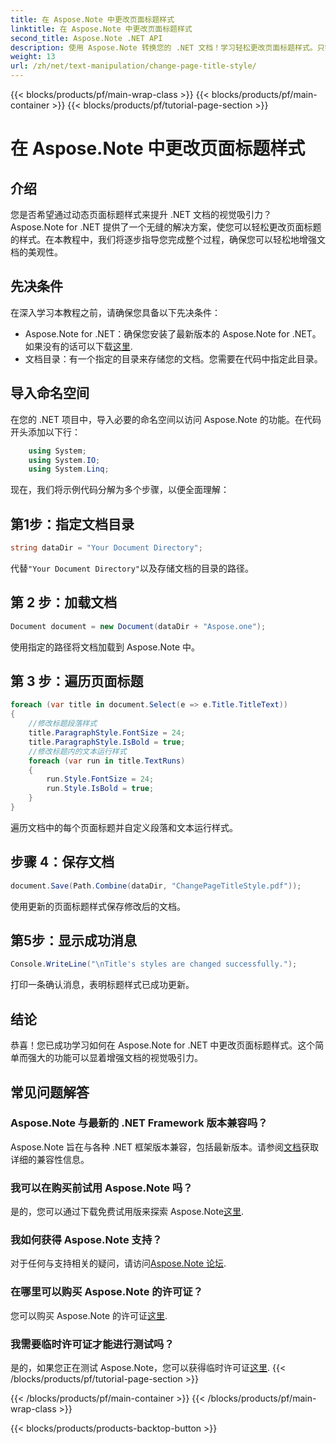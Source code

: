 ```yaml
---
title: 在 Aspose.Note 中更改页面标题样式
linktitle: 在 Aspose.Note 中更改页面标题样式
second_title: Aspose.Note .NET API
description: 使用 Aspose.Note 转换您的 .NET 文档！学习轻松更改页面标题样式。只需几个简单的步骤即可提升美观度。
weight: 13
url: /zh/net/text-manipulation/change-page-title-style/
---
```


{{< blocks/products/pf/main-wrap-class >}}
{{< blocks/products/pf/main-container >}}
{{< blocks/products/pf/tutorial-page-section >}}

# 在 Aspose.Note 中更改页面标题样式

## 介绍
您是否希望通过动态页面标题样式来提升 .NET 文档的视觉吸引力？ Aspose.Note for .NET 提供了一个无缝的解决方案，使您可以轻松更改页面标题的样式。在本教程中，我们将逐步指导您完成整个过程，确保您可以轻松地增强文档的美观性。
## 先决条件
在深入学习本教程之前，请确保您具备以下先决条件：
-  Aspose.Note for .NET：确保您安装了最新版本的 Aspose.Note for .NET。如果没有的话可以下载[这里](https://releases.aspose.com/note/net/).
- 文档目录：有一个指定的目录来存储您的文档。您需要在代码中指定此目录。
## 导入命名空间
在您的 .NET 项目中，导入必要的命名空间以访问 Aspose.Note 的功能。在代码开头添加以下行：
```csharp
    using System;
    using System.IO;
    using System.Linq;
```
现在，我们将示例代码分解为多个步骤，以便全面理解：
## 第1步：指定文档目录
```csharp
string dataDir = "Your Document Directory";
```
代替`"Your Document Directory"`以及存储文档的目录的路径。
## 第 2 步：加载文档
```csharp
Document document = new Document(dataDir + "Aspose.one");
```
使用指定的路径将文档加载到 Aspose.Note 中。
## 第 3 步：遍历页面标题
```csharp
foreach (var title in document.Select(e => e.Title.TitleText))
{
    //修改标题段落样式
    title.ParagraphStyle.FontSize = 24;
    title.ParagraphStyle.IsBold = true;
    //修改标题内的文本运行样式
    foreach (var run in title.TextRuns)
    {
        run.Style.FontSize = 24;
        run.Style.IsBold = true;
    }
}
```
遍历文档中的每个页面标题并自定义段落和文本运行样式。
## 步骤 4：保存文档
```csharp
document.Save(Path.Combine(dataDir, "ChangePageTitleStyle.pdf"));
```
使用更新的页面标题样式保存修改后的文档。
## 第5步：显示成功消息
```csharp
Console.WriteLine("\nTitle's styles are changed successfully.");
```
打印一条确认消息，表明标题样式已成功更新。
## 结论
恭喜！您已成功学习如何在 Aspose.Note for .NET 中更改页面标题样式。这个简单而强大的功能可以显着增强文档的视觉吸引力。
## 常见问题解答
### Aspose.Note 与最新的 .NET Framework 版本兼容吗？
 Aspose.Note 旨在与各种 .NET 框架版本兼容，包括最新版本。请参阅[文档](https://reference.aspose.com/note/net/)获取详细的兼容性信息。
### 我可以在购买前试用 Aspose.Note 吗？
是的，您可以通过下载免费试用版来探索 Aspose.Note[这里](https://releases.aspose.com/).
### 我如何获得 Aspose.Note 支持？
对于任何与支持相关的疑问，请访问[Aspose.Note 论坛](https://forum.aspose.com/c/note/28).
### 在哪里可以购买 Aspose.Note 的许可证？
您可以购买 Aspose.Note 的许可证[这里](https://purchase.aspose.com/buy).
### 我需要临时许可证才能进行测试吗？
是的，如果您正在测试 Aspose.Note，您可以获得临时许可证[这里](https://purchase.aspose.com/temporary-license/).
{{< /blocks/products/pf/tutorial-page-section >}}

{{< /blocks/products/pf/main-container >}}
{{< /blocks/products/pf/main-wrap-class >}}

{{< blocks/products/products-backtop-button >}}
